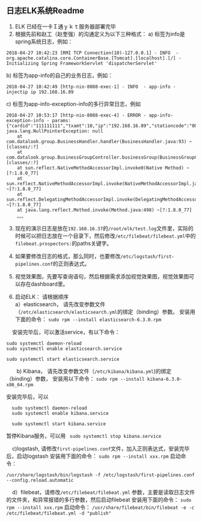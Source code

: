 
## 日志ELK系统Readme
					
1. ELK 已经在一卡Ｉ通ｙｋｔ服务器部署完毕
2. 根据先前和赵工（赵奎强）的沟通定义为以下三种格式：
a) 标签为info是spring系统日志，例如：
```　
2018-04-27 10:42:23 [RMI TCP Connection(10)-127.0.0.1] - INFO  - org.apache.catalina.core.ContainerBase.[Tomcat].[localhost].[/] - Initializing Spring FrameworkServlet 'dispatcherServlet'
```
b) 标签为app-info的自己的业务日志，例如：
```
2018-04-27 10:42:49 [http-nio-8088-exec-1] - INFO  - app-info - injectip ip 192.168.16.89
```
c) 标签为app-info-exception-info的多行异常日志，例如
```
2018-04-27 10:53:17 [http-nio-8088-exec-4] - ERROR - app-info-exception-info - params:{"cardid":"111111111","txamt":10,"ip":"192.168.16.89","stationcode":"0002","inputuserid":1,"organcode":"99999"} java.lang.NullPointerException: null
	at com.datalook.group.BusinessHandler.handler(BusinessHandler.java:93) ~[classes/:?]
	at com.datalook.group.BusinessGroupController.businessGroup(BusinessGroupController.java:51) [classes/:?]
	at sun.reflect.NativeMethodAccessorImpl.invoke0(Native Method) ~[?:1.8.0_77]
	at sun.reflect.NativeMethodAccessorImpl.invoke(NativeMethodAccessorImpl.java:62) ~[?:1.8.0_77]
	at sun.reflect.DelegatingMethodAccessorImpl.invoke(DelegatingMethodAccessorImpl.java:43) ~[?:1.8.0_77]
	at java.lang.reflect.Method.invoke(Method.java:498) ~[?:1.8.0_77]
	。。。
```
3. 现在的演示日志是放在`192.168.16.37`的`/root/elk/test.log`文件里，实际的时候可以把日志放在一个目录下，然后修改`/etc/filebeat/filebeat.yml`中的`filebeat.prospectors:`的paths关键字。

4. 如果要修改日志的格式，那么同时，也要修改`/etc/logstash/first-pipelines.conf`的正则表达式。

5. 视觉效果图，先要写查询语句，然后根据需求添加视觉效果图，视觉效果图可以存在dashboard里。

6. 启动ELK： 请根据顺序 <br/>
a）elasticsearch， 请先改变参数文件（`/etc/elasticsearch/elasticsearch.yml`的绑定（binding）参数。 
  安装用下面的命令：
  `sudo rpm --install elasticsearch-6.3.0.rpm`
  
  &nbsp;&nbsp;&nbsp;  安装完毕后，可以激活service，有以下命令：
  ```
  sudo systemctl daemon-reload
  sudo systemctl enable elasticsearch.service

  sudo systemctl start elasticsearch.service
```
&nbsp;&nbsp;&nbsp;&nbsp;&nbsp;&nbsp; b) Kibana， 请先改变参数文件（`/etc/kibana/kibana.yml`)的绑定（binding）参数，
安装用以下命令：
  `sudo rpm --install kibana-6.3.0-x86_64.rpm`

安装完毕后，可以
```
  sudo systemctl daemon-reload
  sudo systemctl enable kibana.service

  sudo systemctl start kibana.service
  ```
  暂停Kibana服务，可以用
 ` sudo systemctl stop kibana.service`

&nbsp;&nbsp;&nbsp; c)logstash, 请修改`first-pipelines.conf`文件，加入正则表达式，安装完毕后，启动logstash
  安装用下面的命令：
  `sudo rpm --install xxx.rpm`
  启动命令：
  ```
  /usr/share/logstash/bin/logstash -f /etc/logstash/first-pipelines.conf --config.reload.automatic
  ```
   
&nbsp;&nbsp;&nbsp; d）filebeat，请修改`/etc/filebeat/filebeat.yml` 参数，主要是读取日志文件的文件夹，和异常报错的多行参数，然后启动filebeat
  安装用下面的命令：
  `sudo rpm --install xxx.rpm`
  启动命令：
  `/usr/share/filebeat/bin/filebeat -e -c /etc/filebeat/filebeat.yml -d "publish"`
 
